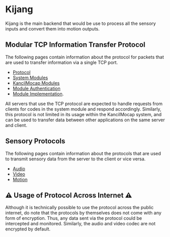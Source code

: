 # Kijang

Kijang is the main backend that would be use to process all the sensory inputs and convert them into motion outputs.

## Modular TCP Information Transfer Protocol

The following pages contain information about the protocol for packets that are used to transfer information via a single TCP port.

- [Protocol](./tcp-protocol)
- [System Modules](./tcp-module-system)
- [KancilMocap Modules](./tcp-module-kancilmocap)
- [Module Authentication](./tcp-module-auth)
- [Module Implementation](https://docs.google.com/spreadsheets/d/1Sq6EpBsYsZIn28BhSFvsJMJmWTyCYuu_7-Skr5m-gWw/edit?usp=sharing).

All servers that use the TCP protocol are expected to handle requests from clients for codes in the system module and respond accordingly. Similarly, this protocol is not limited in its usage within the KancilMocap system, and can be used to transfer data between other applications on the same server and client.

## Sensory Protocols

The following pages contain information about the protocols that are used to transmit sensory data from the server to the client or vice versa.

- [Audio](./udp-audio)
- [Video](./udp-video)
- [Motion](./udp-motion)

## ⚠ Usage of Protocol Across Internet ⚠

Although it is technically possible to use the protocol across the public internet, do note that the protocols by themselves does not come with any form of encryption. Thus, any data sent via the protocol could be intercepted and monitored. Similarly, the audio and video codec are not encrypted by default.
